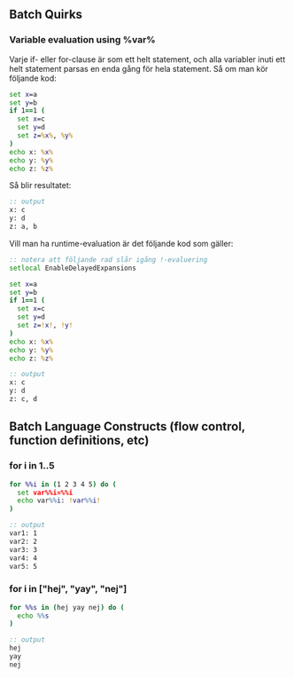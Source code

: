 ## Batch Quirks

### Variable evaluation using %var%
Varje if- eller for-clause är som ett helt statement, och alla variabler inuti ett helt statement parsas en enda gång för hela statement. Så om man kör följande kod:
```bat
set x=a
set y=b
if 1==1 (
  set x=c
  set y=d
  set z=%x%, %y%
)
echo x: %x%
echo y: %y%
echo z: %z%
```
Så blir resultatet:
```bat
:: output
x: c
y: d
z: a, b
```
Vill man ha runtime-evaluation är det följande kod som gäller:
```bat
:: notera att följande rad slår igång !-evaluering
setlocal EnableDelayedExpansions

set x=a
set y=b
if 1==1 (
  set x=c
  set y=d
  set z=!x!, !y!
)
echo x: %x%
echo y: %y%
echo z: %z%

:: output
x: c
y: d
z: c, d
```
## Batch Language Constructs (flow control, function definitions, etc)

### for i in 1..5
```bat
for %%i in (1 2 3 4 5) do (
  set var%%i=%%i
  echo var%%i: !var%%i!
)

:: output
var1: 1
var2: 2
var3: 3
var4: 4
var5: 5
```

### for i in ["hej", "yay", "nej"]
```bat
for %%s in (hej yay nej) do (
  echo %%s
)

:: output
hej
yay
nej
```
